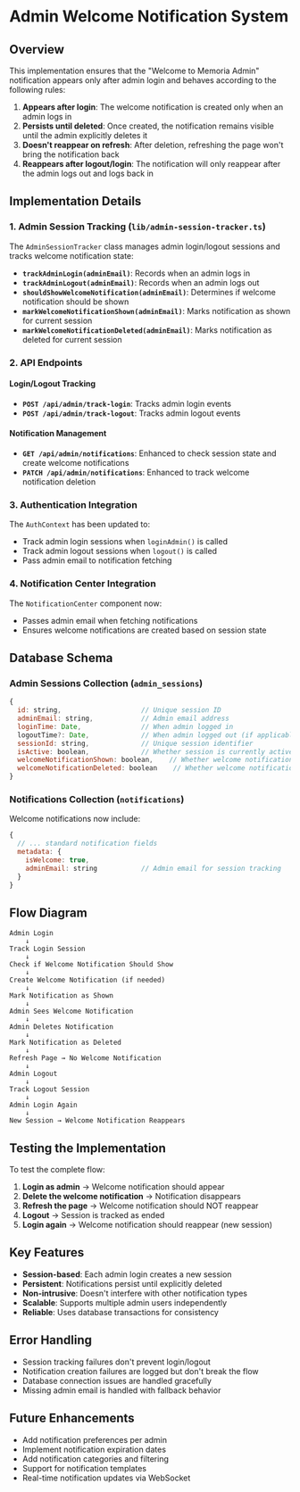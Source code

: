 # Admin Welcome Notification System

## Overview

This implementation ensures that the "Welcome to Memoria Admin" notification appears only after admin login and behaves according to the following rules:

1. **Appears after login**: The welcome notification is created only when an admin logs in
2. **Persists until deleted**: Once created, the notification remains visible until the admin explicitly deletes it
3. **Doesn't reappear on refresh**: After deletion, refreshing the page won't bring the notification back
4. **Reappears after logout/login**: The notification will only reappear after the admin logs out and logs back in

## Implementation Details

### 1. Admin Session Tracking (`lib/admin-session-tracker.ts`)

The `AdminSessionTracker` class manages admin login/logout sessions and tracks welcome notification state:

- **`trackAdminLogin(adminEmail)`**: Records when an admin logs in
- **`trackAdminLogout(adminEmail)`**: Records when an admin logs out
- **`shouldShowWelcomeNotification(adminEmail)`**: Determines if welcome notification should be shown
- **`markWelcomeNotificationShown(adminEmail)`**: Marks notification as shown for current session
- **`markWelcomeNotificationDeleted(adminEmail)`**: Marks notification as deleted for current session

### 2. API Endpoints

#### Login/Logout Tracking
- **`POST /api/admin/track-login`**: Tracks admin login events
- **`POST /api/admin/track-logout`**: Tracks admin logout events

#### Notification Management
- **`GET /api/admin/notifications`**: Enhanced to check session state and create welcome notifications
- **`PATCH /api/admin/notifications`**: Enhanced to track welcome notification deletion

### 3. Authentication Integration

The `AuthContext` has been updated to:
- Track admin login sessions when `loginAdmin()` is called
- Track admin logout sessions when `logout()` is called
- Pass admin email to notification fetching

### 4. Notification Center Integration

The `NotificationCenter` component now:
- Passes admin email when fetching notifications
- Ensures welcome notifications are created based on session state

## Database Schema

### Admin Sessions Collection (`admin_sessions`)

```javascript
{
  id: string,                    // Unique session ID
  adminEmail: string,            // Admin email address
  loginTime: Date,               // When admin logged in
  logoutTime?: Date,             // When admin logged out (if applicable)
  sessionId: string,             // Unique session identifier
  isActive: boolean,             // Whether session is currently active
  welcomeNotificationShown: boolean,    // Whether welcome notification was shown
  welcomeNotificationDeleted: boolean    // Whether welcome notification was deleted
}
```

### Notifications Collection (`notifications`)

Welcome notifications now include:
```javascript
{
  // ... standard notification fields
  metadata: {
    isWelcome: true,
    adminEmail: string           // Admin email for session tracking
  }
}
```

## Flow Diagram

```
Admin Login
    ↓
Track Login Session
    ↓
Check if Welcome Notification Should Show
    ↓
Create Welcome Notification (if needed)
    ↓
Mark Notification as Shown
    ↓
Admin Sees Welcome Notification
    ↓
Admin Deletes Notification
    ↓
Mark Notification as Deleted
    ↓
Refresh Page → No Welcome Notification
    ↓
Admin Logout
    ↓
Track Logout Session
    ↓
Admin Login Again
    ↓
New Session → Welcome Notification Reappears
```

## Testing the Implementation

To test the complete flow:

1. **Login as admin** → Welcome notification should appear
2. **Delete the welcome notification** → Notification disappears
3. **Refresh the page** → Welcome notification should NOT reappear
4. **Logout** → Session is tracked as ended
5. **Login again** → Welcome notification should reappear (new session)

## Key Features

- **Session-based**: Each admin login creates a new session
- **Persistent**: Notifications persist until explicitly deleted
- **Non-intrusive**: Doesn't interfere with other notification types
- **Scalable**: Supports multiple admin users independently
- **Reliable**: Uses database transactions for consistency

## Error Handling

- Session tracking failures don't prevent login/logout
- Notification creation failures are logged but don't break the flow
- Database connection issues are handled gracefully
- Missing admin email is handled with fallback behavior

## Future Enhancements

- Add notification preferences per admin
- Implement notification expiration dates
- Add notification categories and filtering
- Support for notification templates
- Real-time notification updates via WebSocket
